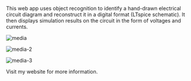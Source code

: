 This web app uses object recognition to identify a hand-drawn electrical circuit diagram and reconstruct it in a digital format (LTspice schematic). It then displays simulation results on the circuit in the form of voltages and currents.

![media](https://github.com/dl423/web-app-for-circuit-analysis/assets/81783344/fe578944-512d-4733-988a-472f26cae574)

![media-2](https://github.com/dl423/web-app-for-circuit-analysis/assets/81783344/b725bcbe-a572-4226-82d3-b35bd4780279)

![media-3](https://github.com/dl423/web-app-for-circuit-analysis/assets/81783344/dcdc07c4-6264-4d75-8f72-762651ca5e62)

Visit my website for more information.
